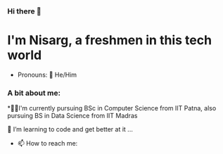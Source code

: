 ### Hi there 👋

 # I'm Nisarg, a freshmen in this tech world
- Pronouns: 🧑 He/Him
 ### A bit about me: 
 *🧑‍🎓I'm currently pursuing BSc in Computer Science from IIT Patna, also pursuing BS in Data Science from IIT Madras
 
 🌱 I’m learning to code and get better at it ...

- 📫 How to reach me: 
